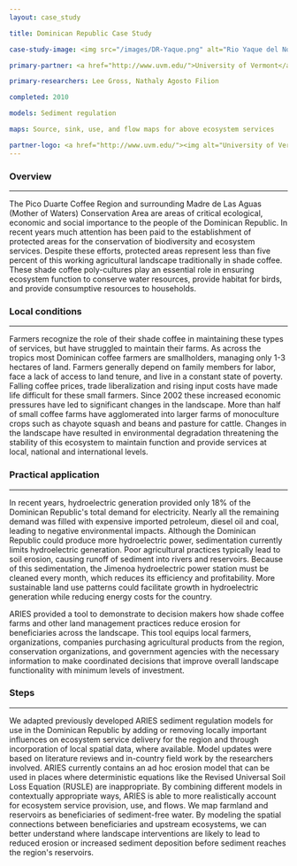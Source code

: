 ```yaml
---
layout: case_study

title: Dominican Republic Case Study

case-study-image: <img src="/images/DR-Yaque.png" alt="Rio Yaque del Norte watershed" />

primary-partner: <a href="http://www.uvm.edu/">University of Vermont</a>

primary-researchers: Lee Gross, Nathaly Agosto Filion

completed: 2010

models: Sediment regulation

maps: Source, sink, use, and flow maps for above ecosystem services

partner-logo: <a href="http://www.uvm.edu/"><img alt="University of Vermont" src="/images/logos/uvmlogo-words.gif" /></a>
---
```

### Overview
-------------

The Pico Duarte Coffee Region and surrounding Madre de Las Aguas
(Mother of Waters) Conservation Area are areas of critical ecological,
economic and social importance to the people of the Dominican
Republic. In recent years much attention has been paid to the
establishment of protected areas for the conservation of biodiversity
and ecosystem services. Despite these efforts, protected areas
represent less than five percent of this working agricultural
landscape traditionally in shade coffee. These shade coffee
poly-cultures play an essential role in ensuring ecosystem function to
conserve water resources, provide habitat for birds, and provide
consumptive resources to households.

### Local conditions
---------------------

Farmers recognize the role of their shade coffee in maintaining these
types of services, but have struggled to maintain their farms. As
across the tropics most Dominican coffee farmers are smallholders,
managing only 1-3 hectares of land. Farmers generally depend on family
members for labor, face a lack of access to land tenure, and live in a
constant state of poverty. Falling coffee prices, trade liberalization
and rising input costs have made life difficult for these small
farmers. Since 2002 these increased economic pressures have led to
significant changes in the landscape. More than half of small coffee
farms have agglomerated into larger farms of monoculture crops such as
chayote squash and beans and pasture for cattle.  Changes in the
landscape have resulted in environmental degradation threatening the
stability of this ecosystem to maintain function and provide services
at local, national and international levels.

### Practical application
--------------------------

In recent years, hydroelectric generation provided only 18% of the
Dominican Republic's total demand for electricity. Nearly all the
remaining demand was filled with expensive imported petroleum, diesel
oil and coal, leading to negative environmental impacts. Although the
Dominican Republic could produce more hydroelectric power,
sedimentation currently limits hydroelectric generation. Poor
agricultural practices typically lead to soil erosion, causing runoff
of sediment into rivers and reservoirs. Because of this sedimentation,
the Jimenoa hydroelectric power station must be cleaned every month,
which reduces its efficiency and profitability. More sustainable land
use patterns could facilitate growth in hydroelectric generation while
reducing energy costs for the country.
	  
ARIES provided a tool to demonstrate to decision makers how shade
coffee farms and other land management practices reduce erosion for
beneficiaries across the landscape. This tool equips local farmers,
organizations, companies purchasing agricultural products from the
region, conservation organizations, and government agencies with the
necessary information to make coordinated decisions that improve
overall landscape functionality with minimum levels of investment.

### Steps
----------

We adapted previously developed ARIES sediment regulation models for
use in the Dominican Republic by adding or removing locally important
influences on ecosystem service delivery for the region and through
incorporation of local spatial data, where available.  Model updates
were based on literature reviews and in-country field work by the
researchers involved.  ARIES currently contains an ad hoc erosion
model that can be used in places where deterministic equations like
the Revised Universal Soil Loss Equation (RUSLE) are inappropriate.
By combining different models in contextually appropriate ways, ARIES
is able to more realistically account for ecosystem service provision,
use, and flows.  We map farmland and reservoirs as beneficiaries of
sediment-free water.  By modeling the spatial connections between
beneficiaries and upstream ecosystems, we can better understand where
landscape interventions are likely to lead to reduced erosion or
increased sediment deposition before sediment reaches the region's
reservoirs.
